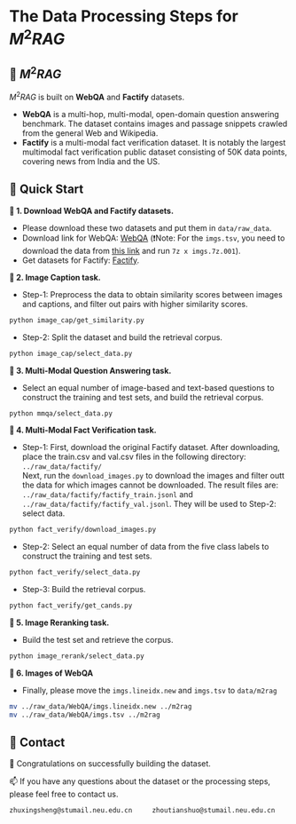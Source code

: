 # The Data Processing Steps for $M^2RAG$

## 🎃 $M^2RAG$
$M^2RAG$ is built on **WebQA** and **Factify** datasets. 
* **WebQA** is a multi-hop, multi-modal, open-domain question answering benchmark. The dataset contains images and passage snippets crawled from the general Web and Wikipedia. 
* **Factify** is a multi-modal fact verification dataset. It is notably the largest multimodal fact verification public dataset consisting of 50K data points, covering news from India and the US. 

## 🎃 Quick Start
**🌵 1. Download WebQA and Factify datasets.**

* Please download these two datasets and put them in ```data/raw_data```.
* Download link for WebQA: [WebQA](https://thunlp.oss-cn-qingdao.aliyuncs.com/UniVLDR/data.zip) (❗️Note: For the ```imgs.tsv```, you need to download the data from [this link](https://drive.google.com/drive/folders/1ApfD-RzvJ79b-sLeBx1OaiPNUYauZdAZ?usp=sharing) and run ```7z x imgs.7z.001```).
* Get datasets for Factify: [Factify](https://competitions.codalab.org/competitions/35153#participate-get-data).

**🌵 2. Image Caption task.**
* Step-1: Preprocess the data to obtain similarity scores between images and captions, and filter out pairs with higher similarity scores.
```bash 
python image_cap/get_similarity.py
```

* Step-2: Split the dataset and build the retrieval corpus.
```bash 
python image_cap/select_data.py
```
**🌵 3. Multi-Modal Question Answering task.**
* Select an equal number of image-based and text-based questions to construct the training and test sets, and build the retrieval corpus.
```bash 
python mmqa/select_data.py
```

**🌵 4. Multi-Modal Fact Verification task.**
* Step-1: First, download the original Factify dataset. After downloading, place the train.csv and val.csv files in the following directory: ```../raw_data/factify/``` \
Next, run the ```download_images.py``` to download the images and filter outt the data for which images cannot be downloaded. The result files are: ```../raw_data/factify/factify_train.jsonl``` and ```../raw_data/factify/factify_val.jsonl```. They will be used to Step-2: select data.
```bash
python fact_verify/download_images.py
```

* Step-2: Select an equal number of data from the five class labels to construct the training and test sets.
```bash 
python fact_verify/select_data.py
```

* Step-3: Build the retrieval corpus.
```bash 
python fact_verify/get_cands.py
```

**🌵 5. Image Reranking task.**
* Build the test set and retrieve the corpus.
```bash 
python image_rerank/select_data.py
```
**🌵 6. Images of WebQA**
* Finally, please move the ```imgs.lineidx.new``` and ```imgs.tsv``` to ```data/m2rag```

```bash 
mv ../raw_data/WebQA/imgs.lineidx.new ../m2rag
mv ../raw_data/WebQA/imgs.tsv ../m2rag
```

## 🎃 Contact
🎉 Congratulations on successfully building the dataset. 

📫 If you have any questions about the dataset or the processing steps, please feel free to contact us. 

```bash
zhuxingsheng@stumail.neu.edu.cn     zhoutianshuo@stumail.neu.edu.cn 
```